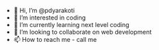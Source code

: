 - 👋 Hi, I’m @pdyarakoti
- 👀 I’m interested in coding
- 🌱 I’m currently learning next level coding
- 💞️ I’m looking to collaborate on web development
- 📫 How to reach me - call me

<!---
pdyarakoti/pdyarakoti is a ✨ special ✨ repository because its `README.md` (this file) appears on your GitHub profile.
You can click the Preview link to take a look at your changes.
--->
